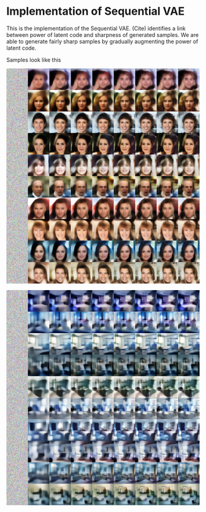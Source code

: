 # Implementation of Sequential VAE



This is the implementation of the Sequential VAE. (Cite) identifies a link between power of latent code and sharpness of generated samples. We are able to generate fairly sharp samples by gradually augmenting the power of latent code.

Samples look like this

![seq_vae_celeba](plots/seq_vae_celebA.png)

![seq_vae_lsun](plots/seq_vae_lsun.png)